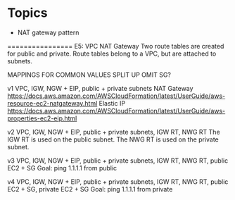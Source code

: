 # Topics
- NAT gateway pattern

================ E5: VPC NAT Gateway
Two route tables are created for public and private.
Route tables belong to a VPC, but are attached to subnets.

MAPPINGS FOR COMMON VALUES
SPLIT UP
OMIT SG?

v1 VPC, IGW, NGW + EIP, public + private subnets
  NAT Gateway https://docs.aws.amazon.com/AWSCloudFormation/latest/UserGuide/aws-resource-ec2-natgateway.html
  Elastic IP https://docs.aws.amazon.com/AWSCloudFormation/latest/UserGuide/aws-properties-ec2-eip.html

v2 VPC, IGW, NGW + EIP, public + private subnets, IGW RT, NWG RT
  The IGW RT is used on the public subnet.
  The NWG RT is used on the private subnet.

v3 VPC, IGW, NGW + EIP, public + private subnets, IGW RT, NWG RT, public EC2 + SG
  Goal: ping 1.1.1.1 from public
  
v4 VPC, IGW, NGW + EIP, public + private subnets, IGW RT, NWG RT, public EC2 + SG, private EC2 + SG
  Goal: ping 1.1.1.1 from private